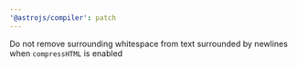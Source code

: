 ```yaml
---
'@astrojs/compiler': patch
---
```


Do not remove surrounding whitespace from text surrounded by newlines when `compressHTML` is enabled
